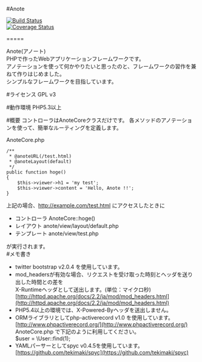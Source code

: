 #Anote  

[![Build Status](https://secure.travis-ci.org/ackintosh/Anote.png?branch=master)](http://travis-ci.org/ackintosh/Anote)  
[![Coverage
Status](https://coveralls.io/repos/ackintosh/Anote/badge.png?branch=refact)](https://coveralls.io/r/ackintosh/Anote?branch=master)

=====

Anote(アノート)  
PHPで作ったWebアプリケーションフレームワークです。  
アノテーションを使って何かやりたいと思ったのと、フレームワークの習作を兼ねて作りはじめました。  
シンプルなフレームワークを目指しています。

#ライセンス
GPL v3  

#動作環境
PHP5.3以上  

#概要
コントローラはAnoteCoreクラスだけです。
各メソッドのアノテーションを使って、簡単なルーティングを定義します。

AnoteCore.php 

    /**
     * @anoteURL(/test.html)
     * @anoteLayout(default)
     */
    public function hoge()
    {
        $this->viewer->h1 = 'my test';
        $this->viewer->content = 'Hello, Anote !!';
    }

上記の場合、http://example.com/test.html にアクセスしたときに  

* コントローラ
AnoteCore::hoge()  
* レイアウト
anote/view/layout/default.php  
* テンプレート
anote/view/test.php  
  
が実行されます。  
#メモ書き
- twitter bootstrap v2.0.4 を使用しています。
- mod_headersが有効な場合、リクエストを受け取った時刻とヘッダを送り出した時間との差を  
X-Runtimeヘッダとして送出します。(単位：マイクロ秒)  
[http://httpd.apache.org/docs/2.2/ja/mod/mod_headers.html](http://httpd.apache.org/docs/2.2/ja/mod/mod_headers.html)
- PHP5.4以上の環境では、X-Powered-Byヘッダを送出しません。
- ORMライブラリとしてphp-activerecord v1.0 を使用しています。  
[http://www.phpactiverecord.org/](http://www.phpactiverecord.org/)  
AnoteCore.php で下記のように利用してください。  
    $user = \User::find(1);
- YAMLパーサーとしてspyc v0.4.5を使用しています。  
[https://github.com/tekimaki/spyc](https://github.com/tekimaki/spyc)
